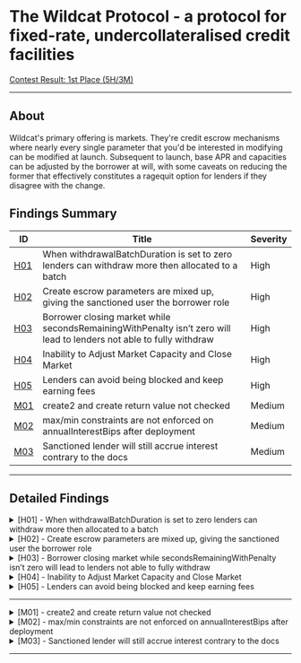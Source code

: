 # The Wildcat Protocol  - a protocol for fixed-rate, undercollateralised credit facilities

[Contest Result: 1st Place (5H/3M)](https://code4rena.com/audits/2023-10-the-wildcat-protocol#top)

---

## About

Wildcat's primary offering is markets. They're credit escrow mechanisms where nearly every single parameter that you'd be interested in modifying can be modified at launch. Subsequent to launch, base APR and capacities can be adjusted by the borrower at will, with some caveats on reducing the former that effectively constitutes a ragequit option for lenders if they disagree with the change.

## Findings Summary

| ID  | Title                            | Severity   |
|-----|----------------------------------|------------|
| [H01](#h01---xxx) | When withdrawalBatchDuration is set to zero lenders can withdraw more then allocated to a batch                              | High       |
| [H02](#h02---xxx) | Create escrow parameters are mixed up, giving the sanctioned user the borrower role                              | High       |
| [H03](#h03---xxx) | Borrower closing market while secondsRemainingWithPenalty isn’t zero will lead to lenders not able to fully withdraw                              | High       |
| [H04](#h04---xxx) | Inability to Adjust Market Capacity and Close Market                              | High       |
| [H05](#h05---xxx) | Lenders can avoid being blocked and keep earning fees                              | High       |
| [M01](#m01---xxx) | create2 and create return value not checked                              | Medium     |
| [M02](#m02---xxx) | max/min constraints are not enforced on annualInterestBips after deployment                              | Medium     |
| [M03](#m03---xxx) | Sanctioned lender will still accrue interest contrary to the docs                              | Medium     |

---

## Detailed Findings

<details>
  <summary><a id="h01---xxx"></a>[H01] - When withdrawalBatchDuration is set to zero lenders can withdraw more then allocated to a batch</summary>
  
  <br>

**Severity:** High

**Summary:** 

The Wildcat protocol utilizes a withdrawal cycle where lenders call queueWithdrawals which then goes through a set amount of time (withdrawal duration period) before a withdrawal can be executed (if the protocol has enough funds to cover the withdrawal). Withdrawal requests that could not be fully honored at the end of their withdrawal cycle are batched together, marked as expired withdrawals, and added to the withdrawal queue. These batches are tracked using the time of expiry, and when assets are returned to a market with a non-zero withdrawal queue, assets are immediately routed to the unclaimed withdrawals pool and can subsequently be claimed by lenders with the oldest expired withdrawals first.

**Vulnerability Details:** 

The withdrawalBatchDuration can be set to zero so lenders do not have to wait before being able to withdraw funds from the market; however, this can cause issues where lenders in a batch can withdraw more than their pro-rata share of the batch's paid assets.

A lender calls queueWithdrawal first to initiate the withdrawal; this will place it in a batch respective to its expiry.

```solidity
function queueWithdrawal(uint256 amount) external nonReentrant {
        MarketState memory state = _getUpdatedState();

        ...

        // If there is no pending withdrawal batch, create a new one.
        if (state.pendingWithdrawalExpiry == 0) {
            state.pendingWithdrawalExpiry = uint32(block.timestamp + withdrawalBatchDuration);
            emit WithdrawalBatchCreated(state.pendingWithdrawalExpiry);
        }
        // Cache batch expiry on the stack for gas savings.
        uint32 expiry = state.pendingWithdrawalExpiry;

        WithdrawalBatch memory batch = _withdrawalData.batches[expiry];

        // Add scaled withdrawal amount to account withdrawal status, withdrawal batch and market state.
        _withdrawalData.accountStatuses[expiry][msg.sender].scaledAmount += scaledAmount;
        batch.scaledTotalAmount += scaledAmount;
        state.scaledPendingWithdrawals += scaledAmount;

        emit WithdrawalQueued(expiry, msg.sender, scaledAmount);

        // Burn as much of the withdrawal batch as possible with available liquidity.
        uint256 availableLiquidity = batch.availableLiquidityForPendingBatch(state, totalAssets());
        if (availableLiquidity > 0) {
            _applyWithdrawalBatchPayment(batch, state, expiry, availableLiquidity);
        }

        // Update stored batch data
        _withdrawalData.batches[expiry] = batch;

        // Update stored state
        _writeState(state);
    }
```

Now once the withdrawalBatchDuration has passed, a lender can call executeWithdrawal to finalize the withdrawal. This will grab the batch and let the lender withdraw a percentage of the batch if the batch is not fully paid or all funds if it is fully paid.

```solidity
function executeWithdrawal(address accountAddress, uint32 expiry) external nonReentrant returns (uint256) {
        if (expiry > block.timestamp) {
            revert WithdrawalBatchNotExpired();
        }
        MarketState memory state = _getUpdatedState();

        WithdrawalBatch memory batch = _withdrawalData.batches[expiry];
        AccountWithdrawalStatus storage status = _withdrawalData.accountStatuses[expiry][accountAddress];

        uint128 newTotalWithdrawn =
            uint128(MathUtils.mulDiv(batch.normalizedAmountPaid, status.scaledAmount, batch.scaledTotalAmount));
        uint128 normalizedAmountWithdrawn = newTotalWithdrawn - status.normalizedAmountWithdrawn;
        status.normalizedAmountWithdrawn = newTotalWithdrawn;
        state.normalizedUnclaimedWithdrawals -= normalizedAmountWithdrawn;

        ...

        // Update stored state
        _writeState(state);

        return normalizedAmountWithdrawn;
    }
```

Let's look at how this percentage is determined: the newTotalWithdrawn function determines a lender's available withdrawal amount by multiplying the normalizedAmountPaid with the scaledAmount and dividing the result by the batch's scaledTotalAmount. This ensures that each lender in the batch can withdraw an even amount of the available funds in the batch depending on their scaledAmount.

```solidity
 uint128 newTotalWithdrawn =
            uint128(MathUtils.mulDiv(batch.normalizedAmountPaid, status.scaledAmount, batch.scaledTotalAmount));
```

This works fine when withdrawalBatchDuration is set over zero, as the batch values (except normalizedAmountPaid) are finalized. However, when set to zero, we can end up with lenders in a batch being able to withdraw more than normalizedAmountPaid in that batch, potentially violating protocol invariants.

Consider the following scenario:

There is only 5 tokens available to burn

Lender A calls queueWithdrawal with 5 and executeWithdrawal instantly.

```solidity
newTotalWithdrawn = (normalizedAmountPaid) * (scaledAmount) / scaledTotalAmount

newTotalWithdrawn = 5 * 5 = 25 / 5 = 5
```

Lender A was able to fully withdraw.

Lender B comes along and calls queueWithdrawal with 5 and executeWithdrawal instantly in the same block.

This will add to the same batch as lender A as it is the same expiry.

Now let's look at newTotalWithdrawn for Lender B.

```solidity
newTotalWithdrawn = (normalizedAmountPaid) * (scaledAmount) / scaledTotalAmount

newTotalWithdrawn = 5 * 5 = 25 / 10 = 2.5
```

Lets see what the batch looks like now

- Lender A was able to withdraw 5 tokens in the batch

- Lender B was able to withdraw 2.5 tokens in the batch

- The batch.normalizedAmountPaid is 5, meaning the Lenders' withdrawal amount surpassed the batch's current limit.

**Impact:** 

This will break the following invariant in the protocol:

“Withdrawal execution can only transfer assets that have been counted as paid assets in the corresponding batch, i.e. lenders with withdrawal requests can not withdraw more than their pro-rata share of the batch's paid assets.”

It will also mean that funds reserved for other batches may not be able to be fulfilled even if the batch's normalizedAmountPaid number shows that it should be able to.

**Tools Used:** 

- Manual analysis
- Foundry

**Recommendation:** 

Review the protocol's withdrawal mechanism and consider adjusting the behaviour of withdrawals when withdrawalBatchDuration is set to zero to ensure that lenders cannot withdraw more than their pro-rata share of the batch's paid assets.

</details>

<details>
  <summary><a id="h02---xxx"></a>[H02] - Create escrow parameters are mixed up, giving the sanctioned user the borrower role</summary>
  
  <br>

**Severity:** High

**Summary:** 

  The Wildcat Protocol implements the ability to deploy an escrow contract between the borrower of a market and the lender in question in the event that a lender address is sanctioned. This is done by the borrower calling the nukeFromOrbit function with the borrower's address. If the lender is indeed sanctioned, it creates an escrow contract, transfers the vault balance corresponding to the lender from the market to the escrow, erases the lender's market token balance, and blocks them from any further interaction with the market itself.

However, an issue arises from the mixed-up parameters in the createEscrow function, which switches the roles of the borrower and the lender within the created escrow.

**Vulnerability Details:** 

The createEscrow function is used in two places in the protocol, in the executeWithdrawal and the _blockAccount functions. Both functions implement it in the following way:

```solidity
// _blockAccount
address escrow = IWildcatSanctionsSentinel(sentinel).createEscrow(accountAddress, borrower, address(this));

// executeWithdrawal
address escrow = IWildcatSanctionsSentinel(sentinel).createEscrow(accountAddress, borrower, address(asset));
```

Now let's look at the createEscrow function and how it's implemented. The issue is the way we order the parameters. In the createEscrow function, we can see that the order is borrower, account, asset, whereas in the _blockAccount and executeWithdrawal functions, it is accountAddress, borrower, address(asset).

```solidity
function createEscrow(
    address borrower,
    address account,
    address asset
  ) public override returns (address escrowContract) {
    if (!IWildcatArchController(archController).isRegisteredMarket(msg.sender)) {
      revert NotRegisteredMarket();
    }
```
As we can see, the borrower and sanctioned lenders are in the incorrect order, meaning for the created escrow, they will switch roles. This would allow the sanctioned user to override the sanction and release the sanctioned funds.

The lender can call overrideSanction in WildcatSanctionsSentinel, this should not normally work however the roles are switched and the lenders address is the borrower in the escrow and vice versa.

```solidity
function overrideSanction(address account) public override {
    sanctionOverrides[msg.sender][account] = true;
    emit SanctionOverride(msg.sender, account);
  }
```

Now the lender can call releaseEscrow which will pass.

**Proof of concept:** 

```solidity
function test_nukeFromOrbit_WrongEscrowAddress() external {
        _deposit(alice, 1e18);
        // wrong way to get escrow address
        address escrowWrong = sanctionsSentinel.getEscrowAddress(alice, borrower, address(market));
        // correct way to get escrow address
        address escrow10 = sanctionsSentinel.getEscrowAddress(borrower, alice, address(market));
        // sanction alice
        sanctionsSentinel.sanction(alice);
        // nuke alice
        market.nukeFromOrbit(alice);
        // check alice role
        assertEq(uint256(market.getAccountRole(alice)), uint256(AuthRole.Blocked), "account role should be Blocked");
        // check sanction override mapping
        assertEq(sanctionsSentinel.sanctionOverrides(borrower, escrowWrong), false);
        assertEq(sanctionsSentinel.sanctionOverrides(alice, escrowWrong), true);
    }
```

**Impact:** 

The borrower and lender roles will be switched in the created escrow. A sanctioned lender can release their sanctioned funds without the borrower authorization or the sanction being overturned.

**Tools Used:** 

- Manual analysis
- Foundry

**Recommendation:** 

Use the correct order for the parameters in createEscrow in the _blockAccount and executeWithdrawal functions.

```solidity
// _blockAccount
address escrow = IWildcatSanctionsSentinel(sentinel).createEscrow(borrower, accountAddress, address(this));

// executeWithdrawal
address escrow = IWildcatSanctionsSentinel(sentinel).createEscrow(borrower, accountAddress, address(asset));
```

</details>

<details>
  <summary><a id="h03---xxx"></a>[H03] - Borrower closing market while secondsRemainingWithPenalty isn’t zero will lead to lenders not able to fully withdraw</summary>
  
  <br>

**Severity:** High

**Summary:** 

The protocol's health is monitored through a reserve ratio, representing the percentage of the market's supply required to remain within the market for redemption. Falling below this threshold results in market delinquency.

When a market becomes delinquent, a penalty rate is applied to the base rate as long as the grace tracker exceeds the grace period. The grace period is dynamic, counting down to zero when delinquency is resolved, and only then does the penalty APR cease.

```solidity
function updateTimeDelinquentAndGetPenaltyTime(
    MarketState memory state,
    uint256 delinquencyGracePeriod,
    uint256 timeDelta
  ) internal pure returns (uint256 /* timeWithPenalty */) {
    // Seconds in delinquency at last update
    uint256 previousTimeDelinquent = state.timeDelinquent;

    if (state.isDelinquent) {
      // Since the borrower is still delinquent, increase the total
      // time in delinquency by the time elapsed.
      state.timeDelinquent = (previousTimeDelinquent + timeDelta).toUint32();

      // Calculate the number of seconds the borrower had remaining
      // in the grace period.
      uint256 secondsRemainingWithoutPenalty = delinquencyGracePeriod.satSub(
        previousTimeDelinquent
      );

      // Penalties apply for the number of seconds the market spent in
      // delinquency outside of the grace period since the last update.
      return timeDelta.satSub(secondsRemainingWithoutPenalty);
    }

    // Reduce the total time in delinquency by the time elapsed, stopping
    // when it reaches zero.
    state.timeDelinquent = previousTimeDelinquent.satSub(timeDelta).toUint32();

    // Calculate the number of seconds the old timeDelinquent had remaining
    // outside the grace period, or zero if it was already in the grace period.
    uint256 secondsRemainingWithPenalty = previousTimeDelinquent.satSub(delinquencyGracePeriod);

    // Only apply penalties for the remaining time outside of the grace period.
    return MathUtils.min(secondsRemainingWithPenalty, timeDelta);
  }
```

A borrower can close a market in the event that they have finished utilizing the funds. When a vault is closed, sufficient assets must be repaid to increase the reserve ratio to 100%, after which interest ceases to accrue, and no further parameter adjustment or borrowing is possible.

However, an issue arises when a borrower closes a market while the secondsRemainingWithPenalty is still active. This results in the delinquency fee persisting, leading to an increase in the scale factor, which should remain constant after market closure, as the borrower has repaid all funds at that rate.

```solidity
function closeMarket() external onlyController nonReentrant {
        MarketState memory state = _getUpdatedState();
        state.annualInterestBips = 0;
        state.isClosed = true;
        state.reserveRatioBips = 0;
        if (_withdrawalData.unpaidBatches.length() > 0) {
            revert CloseMarketWithUnpaidWithdrawals();
        }
        uint256 currentlyHeld = totalAssets();
        uint256 totalDebts = state.totalDebts();
        if (currentlyHeld < totalDebts) {
            // Transfer remaining debts from borrower
            asset.safeTransferFrom(borrower, address(this), totalDebts - currentlyHeld);
        } else if (currentlyHeld > totalDebts) {
            // Transfer excess assets to borrower
            asset.safeTransfer(borrower, currentlyHeld - totalDebts);
        }
        _writeState(state);
        emit MarketClosed(block.timestamp);
    }
```

Consequently, the increased scale factor means that the total funds in the market won't cover all lenders, and lenders exiting closer to the end may not be able to fully withdraw their funds.

**Proof Of Concept:** 

```solidity
function test_closeMarket_WhileStillInPenalty() external asAccount(address(controller)) {
        asset.mint(address(borrower), type(uint128).max);
        assertEq(market.currentState().isDelinquent, false);
        // alice deposit
        _deposit(alice, 1e18);
        // borrow 80% of deposits
        _borrow(8e17);
        // request withdrawal to put borrower in penalty
        _requestWithdrawal(alice, 1e18);
        // borrower now delinquent
        assertEq(market.currentState().isDelinquent, true);
        // fast forward grace period plus 5 days
        fastForward(parameters.delinquencyGracePeriod + 5 days);
        // borrower transfer  deposits
        startPrank(borrower);
        asset.transfer(address(market), 1e18);
        stopPrank();
        market.updateState();
        // borrower close market
        startPrank(borrower);
        asset.approve(address(market), 20e17);
        stopPrank();
        market.closeMarket();
        // check final scale factor
        uint112 FinalScaleFactor = market.currentState().scaleFactor;
        assertEq(market.currentState().isClosed, true);
        fastForward(10 days);
        // check scale factor 10 days after close market
        assertGt(market.currentState().scaleFactor, FinalScaleFactor);
    }
```

**Impact:** 

The Scale factor will continue to increase after the market was closed by the borrower, meaning lenders who withdraw closer to the end will not be able to fully withdraw from the market, resulting in a loss of funds.

**Tools Used:** 

- Manual analysis
- Foundry

**Recommendation:** 

Reset the grace tracker to zero upon market closure to prevent the delinquency fee from persisting and causing an increase in the scale factor.

```solidity
function closeMarket() external onlyController nonReentrant {
        MarketState memory state = _getUpdatedState();
        state.annualInterestBips = 0;
        state.isClosed = true;
        state.reserveRatioBips = 0;
        state.timeDelinquent = 0; // add here
        if (_withdrawalData.unpaidBatches.length() > 0) {
            revert CloseMarketWithUnpaidWithdrawals();
        }
        uint256 currentlyHeld = totalAssets();
        uint256 totalDebts = state.totalDebts();
        if (currentlyHeld < totalDebts) {
            // Transfer remaining debts from borrower
            asset.safeTransferFrom(borrower, address(this), totalDebts - currentlyHeld);
        } else if (currentlyHeld > totalDebts) {
            // Transfer excess assets to borrower
            asset.safeTransfer(borrower, currentlyHeld - totalDebts);
        }
        _writeState(state);
        emit MarketClosed(block.timestamp);
    }
```

</details>

<details>
  <summary><a id="h04---xxx"></a>[H04] - Inability to Adjust Market Capacity and Close Market</summary>
  
  <br>

**Severity:** High

**Summary:** 

Borrowers have the capability to modify a market's maximum capacity and interest APR in the Wildcat Protocol. The code implements the setMaxTotalSupply and setAnnualInterestBips functions, both equipped with an onlyController modifier to restrict access to the controller contract.

This is fine for setAnnualInterestBips as its invoked in the WildcatMarketController contract however the setMaxTotalSupply function is not meaning the maximum supply cannot be adjusted. The same issue occurs with the closeMarket function in the WildcatMarket contract meaning the borrower will not be able to close the market.

**Vulnerability Details:** 

The setMaxTotalSupply function enforces access control to permit only the controller contract to invoke it. However, the controller contract does not call this function, rendering it unusable and preventing adjustments to the maximum supply capacity.

```solidity
function setMaxTotalSupply(uint256 _maxTotalSupply) external onlyController nonReentrant {
        MarketState memory state = _getUpdatedState();

        if (_maxTotalSupply < state.totalSupply()) {
            revert NewMaxSupplyTooLow();
        }

        state.maxTotalSupply = _maxTotalSupply.toUint128();
        _writeState(state);
        emit MaxTotalSupplyUpdated(_maxTotalSupply);
    }
```

A similar issue arises with the closeMarket function, which also employs the onlyController modifier. Consequently, borrowers are currently unable to close markets.

```solidity
function closeMarket() external onlyController nonReentrant {
        MarketState memory state = _getUpdatedState();
        state.annualInterestBips = 0;
        state.isClosed = true;
        state.reserveRatioBips = 0;
        if (_withdrawalData.unpaidBatches.length() > 0) {
            revert CloseMarketWithUnpaidWithdrawals();
        }
        uint256 currentlyHeld = totalAssets();
        uint256 totalDebts = state.totalDebts();
        if (currentlyHeld < totalDebts) {
            // Transfer remaining debts from borrower
            asset.safeTransferFrom(borrower, address(this), totalDebts - currentlyHeld);
        } else if (currentlyHeld > totalDebts) {
            // Transfer excess assets to borrower
            asset.safeTransfer(borrower, currentlyHeld - totalDebts);
        }
        _writeState(state);
        emit MarketClosed(block.timestamp);
    }
```
**Proof of concept:**

```solidity
function closeMarket() external onlyController nonReentrant {
        MarketState memory state = _getUpdatedState();
        state.annualInterestBips = 0;
        state.isClosed = true;
        state.reserveRatioBips = 0;
        if (_withdrawalData.unpaidBatches.length() > 0) {
            revert CloseMarketWithUnpaidWithdrawals();
        }
        uint256 currentlyHeld = totalAssets();
        uint256 totalDebts = state.totalDebts();
        if (currentlyHeld < totalDebts) {
            // Transfer remaining debts from borrower
            asset.safeTransferFrom(borrower, address(this), totalDebts - currentlyHeld);
        } else if (currentlyHeld > totalDebts) {
            // Transfer excess assets to borrower
            asset.safeTransfer(borrower, currentlyHeld - totalDebts);
        }
        _writeState(state);
        emit MarketClosed(block.timestamp);
    }
```

```solidity
function test_ChangeMaxCapacity() external {
        // try to change max capacity
        vm.expectRevert(IMarketEventsAndErrors.NotController.selector);
        market.setMaxTotalSupply(100e18);
    }
```

**Impact:** 

A borrower will not be able to Adjust Market Capacity or Close the Market.

**Tools Used:** 

- Manual analysis
- Foundry

**Recommendation:** 

Add functions in the WildcatMarketController contract that invoke the setMaxTotalSupply and closeMarket function so a borrower is able to Adjust Market Capacity and Close the Market.

</details>

<details>
  <summary><a id="h05---xxx"></a>[H05] - Lenders can avoid being blocked and keep earning fees</summary>
  
  <br>

**Severity:** High

**Summary:** 

The Wildcat Protocol implements the ability to deploy an escrow contract between the borrower of a market and the lender in question in the event that a lender address is sanctioned. This is done by the borrower calling the nukeFromOrbit function with the borrower's address. If the lender is indeed sanctioned, it creates an escrow contract, transfers the market balance corresponding to the lender from the market to the escrow, erases the lender's market token balance, and blocks them from any further interaction with the market itself.

However, a lender can avoid being blocked and remain in the market, accruing interest even if they are sanctioned.

**Vulnerability Details:** 

In order for a borrower to call the nukeFromOrbit function on a lender, the lender has to be sanctioned.

```solidity
function nukeFromOrbit(address accountAddress) external nonReentrant {
        if (!IWildcatSanctionsSentinel(sentinel).isSanctioned(borrower, accountAddress)) {
            revert BadLaunchCode();
        }
        MarketState memory state = _getUpdatedState();
        _blockAccount(state, accountAddress);
        _writeState(state);
    }
```

To be sanctioned, a user has to be in the Chainalysis Sanctions List, ensuring that a borrower can’t abuse the function to nuke lenders not on the list.

```solidity
function isSanctioned(address borrower, address account) public view override returns (bool) {
    return
      !sanctionOverrides[borrower][account] &&
      IChainalysisSanctionsList(chainalysisSanctionsList).isSanctioned(account);
  }
```

A borrower anticipating being nuked can front-run the nukeFromOrbit function or transfer their funds to a fresh account (before being blocked). Now, for that new account to be nuked, it would have to be added to the Chainalysis Sanctions List.

In this case the unapproved account should not be able to withdraw the funds according to the docs:

“Lenders can transfer market tokens freely - you can send them to a cold wallet, you can LP them, you can build additional infrastructure around them. However, it is worth noting that withdrawal requests (and subsequent claims/redemptions) can only be generated by addresses that have been approved for the controller contract of a given market”

However this is not true an unapproved user starts with the default role (Null), which would cause a revert if a user with that role called queueWithdrawal. However, using the updateLenderAuthorization function, an unapproved user can get the WithdrawOnly role.

```solidity
function updateLenderAuthorization(address lender, address[] memory markets) external {
        for (uint256 i; i < markets.length; i++) {
            address market = markets[i];
            if (!_controlledMarkets.contains(market)) {
                revert NotControlledMarket();
            }
            WildcatMarket(market).updateAccountAuthorization(lender, _authorizedLenders.contains(lender));
        }
    }
```

The updateLenderAuthorization function calls updateAccountAuthorization, which checks if a user has the DepositAndWithdraw role. If not, they are given the WithdrawOnly role, even if they are not an authorized lender.

```solidity
function updateAccountAuthorization(address _account, bool _isAuthorized) external onlyController nonReentrant {
        MarketState memory state = _getUpdatedState();
        Account memory account = _getAccount(_account);
        if (_isAuthorized) {
            account.approval = AuthRole.DepositAndWithdraw;
        } else {
            account.approval = AuthRole.WithdrawOnly;
        }
        _accounts[_account] = account;
        _writeState(state);
        emit AuthorizationStatusUpdated(_account, account.approval);
    }
```
As you can see through this process a sanctioned user can keep transferring funds to fresh accounts to avoid being blocked and keep accruing interest.

**Proof of concept:** 

```solidity
function test_AvoidNukeFromOrbit() external {
        // create random non authorized account
        address john = address(100);
        // alice deposits (authorized)
        vm.prank(alice);
        market.depositUpTo(100e18);
        assertEq(100e18, market.balanceOf(alice));
        // sanction alice
        sanctionsSentinel.sanction(alice);
        // alice front runs nukeFromOrbit to transfer to john (non authorized account)
        vm.prank(alice);
        market.transfer(john, 100e18);

        assertEq(0, market.balanceOf(alice));
        assertEq(100e18, market.balanceOf(john));
        // alice gets nuked
        market.nukeFromOrbit(alice);
        // get johns role
        assertEq(uint256(market.getAccountRole(john)), uint256(AuthRole.Null));
        // get alice role
        assertEq(uint256(market.getAccountRole(alice)), uint256(AuthRole.Blocked));
        // john gets WithdrawOnly role
        address[] memory marketAccounts = new address[](1);
        marketAccounts[0] = address(market);
        vm.prank(john);
        controller.updateLenderAuthorization(john, marketAccounts);
        // get johns role
        assertEq(uint256(market.getAccountRole(john)), uint256(AuthRole.WithdrawOnly));
        // john withdraws full balance even though he was never an authorized lender
        vm.prank(john);
        market.queueWithdrawal(100e18);
        uint256 expiry = block.timestamp + parameters.withdrawalBatchDuration;
        skip(parameters.withdrawalBatchDuration);
        vm.prank(john);
        market.executeWithdrawal(john, uint32(expiry));
        // check johns balance
        assertEq(0, market.balanceOf(john));
    }
```

**Impact:** 

A sanctioned user can not only avoid being blocked but can keep switching between fresh accounts and keep accruing interest in a protocol, which would defeat the whole purpose of the Sentinel feature in the Wildcat protocol, used to minimize sanctioned users' interactions with the protocol.

**Tools Used:** 

- Manual analysis
- Foundry

**Recommendation:** 

Add stricter access control to the updateLenderAuthorization function. If _isAuthorized is true then just shift to DepositAndWithdraw, and if it's not, check that they have DepositAndWithdraw first and then drop them to WithdrawOnly.

</details>

---

<details>
  <summary><a id="m01---xxx"></a>[M01] - create2 and create return value not checked</summary>
  
  <br>

**Severity:** Medium

**Summary:** 

  The LibStoredInitCode library use the create and create2 opcodes to deploy markets or factories. Both create and create2 opcodes can fail without causing a revert, and such failures can only be detected by checking the return value, which will be 0 if the deployment fails.

Deployment can fail due to:

- A contract already exists at the destination address.
- Insufficient value to transfer.
- Sub context reverted.
- Insufficient gas to execute the initialisation code.
- Call depth limit reached.
- The deployInitCode function correctly checks the return value to ensure that the contract was indeed deployed, rather than returning zero.

```solidity
function deployInitCode(bytes memory data) internal returns (address initCodeStorage) {
        assembly {
            let size := mload(data)
            let createSize := add(size, 0x0b)
            
	    ...

            mstore(data, or(shl(64, add(size, 1)), 0x6100005f81600a5f39f300))
            // Deploy the code storage
            initCodeStorage := create(0, add(data, 21), createSize)
            // if (initCodeStorage == address(0)) revert InitCodeDeploymentFailed();
            if iszero(initCodeStorage) {
                mstore(0, 0x11c8c3c0)
                revert(0x1c, 0x04)
            }
            // Restore `data.length`
            mstore(data, size)
        }
    }
```

However, the createWithStoredInitCode function does not check the return value of create.

```solidity
function createWithStoredInitCode(address initCodeStorage, uint256 value) internal returns (address deployment) {
        assembly {
            let initCodePointer := mload(0x40)
            let initCodeSize := sub(extcodesize(initCodeStorage), 1)
            extcodecopy(initCodeStorage, initCodePointer, 1, initCodeSize)
            deployment := create(value, initCodePointer, initCodeSize)
        }
    }
```

Additionally, the create2WithStoredInitCode function, used in the deployMarket and deployController functions, also does not check the return value of create2.

```solidity
function create2WithStoredInitCode(address initCodeStorage, bytes32 salt, uint256 value)
        internal
        returns (address deployment)
    {
        assembly {
            let initCodePointer := mload(0x40)
            let initCodeSize := sub(extcodesize(initCodeStorage), 1)
            extcodecopy(initCodeStorage, initCodePointer, 1, initCodeSize)
            deployment := create2(value, initCodePointer, initCodeSize, salt)
        }
    }
```

As a result, a failed deployment without a revert could still register a controller or market at a predetermined address, even though the contract failed to deploy.

**Impact:** 

If the return values of the create and create2 opcodes are not checked, failed deployments may go unnoticed. This oversight can have unintended consequences.

**Tools Used:** 

Manual analysis

**Recommendation:** 

Modify the code to include checks on the return value of create and create2 in the createWithStoredInitCode and create2WithStoredInitCode functions. This will ensure that a failed deployment is properly detected, preventing registration at a predetermined address.

</details>

<details>
  <summary><a id="m02---xxx"></a>[M02] - max/min constraints are not enforced on annualInterestBips after deployment</summary>
  
  <br>

**Severity:** Medium

**Summary:** 

The WildcatMarketController contract enforces certain max/min constraints on the following variables: namePrefix, symbolPrefix, annualInterestBips, delinquencyFeeBips, withdrawalBatchDuration, reserveRatioBips, delinquencyGracePeriod. This is done using the enforceParameterConstraints function as shown below:

```solidity
function enforceParameterConstraints(
        string memory namePrefix,
        string memory symbolPrefix,
        uint16 annualInterestBips,
        uint16 delinquencyFeeBips,
        uint32 withdrawalBatchDuration,
        uint16 reserveRatioBips,
        uint32 delinquencyGracePeriod
    ) internal view virtual {
        
        ...

        assertValueInRange(
            annualInterestBips,
            MinimumAnnualInterestBips,
            MaximumAnnualInterestBips,
            AnnualInterestBipsOutOfBounds.selector
        );

        ...
    }
```

However, the annualInterestBip can still be changed using another function setAnnualInterestBips, which does not enforce the same constraints as above. This means a borrower could go over/under these constraints.

```solidity
function setAnnualInterestBips(address market, uint16 annualInterestBips)
        external
        virtual
        onlyBorrower
        onlyControlledMarket(market)
    {
        // If borrower is reducing the interest rate, increase the reserve
        // ratio for the next two weeks.
        if (annualInterestBips < WildcatMarket(market).annualInterestBips()) {
            TemporaryReserveRatio storage tmp = temporaryExcessReserveRatio[market];

            if (tmp.expiry == 0) {
                tmp.reserveRatioBips = uint128(WildcatMarket(market).reserveRatioBips());

                // Require 90% liquidity coverage for the next 2 weeks
                WildcatMarket(market).setReserveRatioBips(9000);
            }

            tmp.expiry = uint128(block.timestamp + 2 weeks);
        }

        WildcatMarket(market).setAnnualInterestBips(annualInterestBips);
    }
```

Although lowering the annualInterestBips would require 90% liquidity coverage for the next 2 weeks, it would still mean lenders could potentially end up earning less interest than what they believed would be the minimum. This could cause lenders to earn less than anticipated, especially if they don't check on their account for a while, assuming they're okay with the minimum.

**Proof Of Concept:** 

```solidity
function test_DeployMarket_ChangeVals() external {
        // check min interest rate 1%
        assertEq(controllerFactory.getParameterConstraints().minimumAnnualInterestBips, 1000);
        // check interest rate 10%
        assertEq(market.currentState().annualInterestBips, 1000);
        // change interest rate 0%
        startPrank(borrower);
        controller.setAnnualInterestBips(address(market), 0);
        stopPrank();
        // check interest rate 0%
        assertEq(market.currentState().annualInterestBips, 0);
    }
```

**Impact:** 

One of the Main Invariants listed by the protocol can be broken.

"Market parameters should never be able to exit the bounds defined by the controller which deployed it."

**Tools Used:** 

- Manual analysis
- Foundry

**Recommendation:** 

Ensure that the constraints set on annualInterestBips, are consistently enforced even after deployment to prevent borrowers from going over/under these constraints. This can be achieved by adding the necessary parameter checks in the setAnnualInterestBips function.

</details>

<details>
  <summary><a id="m03---xxx"></a>[M03] - Sanctioned lender will still accrue interest contrary to the docs</summary>
  
  <br>

**Severity:** Medium

**Summary:** 

The Wildcat Protocol allows the deployment of an escrow contract between the borrower of a market and a lender in the event of a sanctioned lender address. The borrower initiates this process by calling the nukeFromOrbit function with their address. If the lender is indeed sanctioned, this function creates an escrow contract, transfers the vault balance corresponding to the lender from the market to the escrow, erases the lender's market token balance, and restricts them from further interaction with the market.

The protocol's documentation states that interest should cease upon the creation and transfer of funds to the escrow:

“Used to transfer the debt for the lender and obligation to repay for the borrower away from the market contract to avoid wider contamination through interaction. Interest ceases to accrue upon creation and transfer.”

However, in the code this interest still accrues:

When a lender is blocked, their funds are transferred to an escrow contract through the _blockAccount function. This function transfers the user's scaled balance to the created escrow.

```solidity
function _blockAccount(MarketState memory state, address accountAddress) internal {
        Account memory account = _accounts[accountAddress];
        if (account.approval != AuthRole.Blocked) {
            uint104 scaledBalance = account.scaledBalance;
            account.approval = AuthRole.Blocked;
            emit AuthorizationStatusUpdated(accountAddress, AuthRole.Blocked);

            if (scaledBalance > 0) {
                account.scaledBalance = 0;
                address escrow =
                    IWildcatSanctionsSentinel(sentinel).createEscrow(accountAddress, borrower, address(this));
                emit Transfer(accountAddress, escrow, state.normalizeAmount(scaledBalance));
                _accounts[escrow].scaledBalance += scaledBalance;
                emit SanctionedAccountAssetsSentToEscrow(accountAddress, escrow, state.normalizeAmount(scaledBalance));
            }
            _accounts[accountAddress] = account;
        }
    }
```

These funds remain in the escrow until the borrower removes the sanction or Chainalysis no longer sanctions the lender. Once this occurs, a lender can call releaseEscrow to transfer their funds back to their account.

```solidity
function releaseEscrow() public override {
    if (!canReleaseEscrow()) revert CanNotReleaseEscrow();

    uint256 amount = balance();

    IERC20(asset).transfer(account, amount);

    emit EscrowReleased(account, asset, amount);
  }
```

Since this involves the market's token, a sanctioned lender can then call queueWithdrawal and executeWithdrawal to withdraw their funds. During this process, the latest scale factor is used to convert the balance, meaning that a sanctioned lender would have accrued all interest until they withdraw, even during the period of their sanction.

**Impact:** 

A sanctioned lender continues to accrue interest at the same rate as other lenders, contrary to the Wildcat documentation.

**Tools Used:** 

Manual analysis

**Recommendation:** 

Modify the code to enforce the stopping of interest upon the creation and transfer of funds to the escrow, aligning it with the protocol's documentation.

</details>

---
